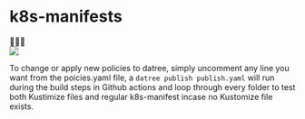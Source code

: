 # k8s-manifests  
🎉🎉🎉<br>
<img src="https://media.giphy.com/media/UqZ4imFIoljlr5O2sM/giphy.gif"/>

To change or apply new policies to datree, simply uncomment any line you want from the poicies.yaml file, a ``datree publish publish.yaml`` will run during the build steps in Github actions and loop through every folder to test both Kustimize files and regular k8s-manifest incase no Kustomize file exists.
